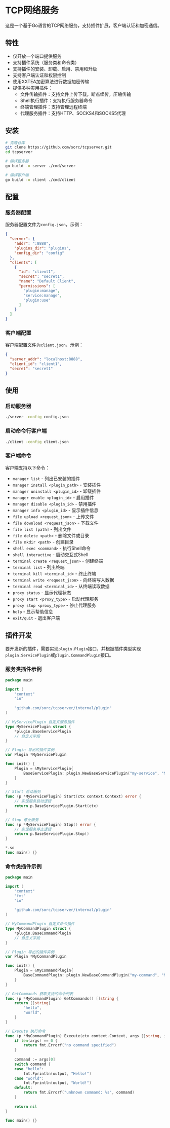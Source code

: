 # TCP网络服务

这是一个基于Go语言的TCP网络服务，支持插件扩展，客户端认证和加密通信。

## 特性

- 仅开放一个端口提供服务
- 支持插件系统（服务类和命令类）
- 支持插件的安装、卸载、启用、禁用和升级
- 支持客户端认证和权限控制
- 使用XXTEA加密算法进行数据加密传输
- 提供多种实用插件：
  - 文件传输插件：支持文件上传下载，断点续传，压缩传输
  - Shell执行插件：支持执行服务器命令
  - 终端管理插件：支持管理远程终端
  - 代理服务插件：支持HTTP、SOCKS4和SOCKS5代理

## 安装

```bash
# 克隆仓库
git clone https://github.com/sorc/tcpserver.git
cd tcpserver

# 编译服务器
go build -o server ./cmd/server

# 编译客户端
go build -o client ./cmd/client
```

## 配置

### 服务器配置

服务器配置文件为`config.json`，示例：

```json
{
  "server": {
    "addr": ":8888",
    "plugins_dir": "plugins",
    "config_dir": "config"
  },
  "clients": [
    {
      "id": "client1",
      "secret": "secret1",
      "name": "Default Client",
      "permissions": [
        "plugin:manage",
        "service:manage",
        "plugin:use"
      ]
    }
  ]
}
```

### 客户端配置

客户端配置文件为`client.json`，示例：

```json
{
  "server_addr": "localhost:8888",
  "client_id": "client1",
  "secret": "secret1"
}
```

## 使用

### 启动服务器

```bash
./server -config config.json
```

### 启动命令行客户端

```bash
./client -config client.json
```

### 客户端命令

客户端支持以下命令：

- `manager list` - 列出已安装的插件
- `manager install <plugin_path>` - 安装插件
- `manager uninstall <plugin_id>` - 卸载插件
- `manager enable <plugin_id>` - 启用插件
- `manager disable <plugin_id>` - 禁用插件
- `manager info <plugin_id>` - 显示插件信息
- `file upload <request_json>` - 上传文件
- `file download <request_json>` - 下载文件
- `file list [path]` - 列出文件
- `file delete <path>` - 删除文件或目录
- `file mkdir <path>` - 创建目录
- `shell exec <command>` - 执行Shell命令
- `shell interactive` - 启动交互式Shell
- `terminal create <request_json>` - 创建终端
- `terminal list` - 列出终端
- `terminal kill <terminal_id>` - 终止终端
- `terminal write <request_json>` - 向终端写入数据
- `terminal read <terminal_id>` - 从终端读取数据
- `proxy status` - 显示代理状态
- `proxy start <proxy_type>` - 启动代理服务
- `proxy stop <proxy_type>` - 停止代理服务
- `help` - 显示帮助信息
- `exit/quit` - 退出客户端

## 插件开发

要开发新的插件，需要实现`plugin.Plugin`接口，并根据插件类型实现`plugin.ServicePlugin`或`plugin.CommandPlugin`接口。

### 服务类插件示例

```go
package main

import (
    "context"
    "io"
    
    "github.com/sorc/tcpserver/internal/plugin"
)

// MyServicePlugin 自定义服务插件
type MyServicePlugin struct {
    *plugin.BaseServicePlugin
    // 自定义字段
}

// Plugin 导出的插件实例
var Plugin *MyServicePlugin

func init() {
    Plugin = &MyServicePlugin{
        BaseServicePlugin: plugin.NewBaseServicePlugin("my-service", "My Service", "1.0.0"),
    }
}

// Start 启动服务
func (p *MyServicePlugin) Start(ctx context.Context) error {
    // 实现服务启动逻辑
    return p.BaseServicePlugin.Start(ctx)
}

// Stop 停止服务
func (p *MyServicePlugin) Stop() error {
    // 实现服务停止逻辑
    return p.BaseServicePlugin.Stop()
}

*.so
func main() {}
```

### 命令类插件示例

```go
package main

import (
    "context"
    "fmt"
    "io"
    
    "github.com/sorc/tcpserver/internal/plugin"
)

// MyCommandPlugin 自定义命令插件
type MyCommandPlugin struct {
    *plugin.BaseCommandPlugin
    // 自定义字段
}

// Plugin 导出的插件实例
var Plugin *MyCommandPlugin

func init() {
    Plugin = &MyCommandPlugin{
        BaseCommandPlugin: plugin.NewBaseCommandPlugin("my-command", "My Command", "1.0.0", plugin.OneTimeCommand),
    }
}

// GetCommands 获取支持的命令列表
func (p *MyCommandPlugin) GetCommands() []string {
    return []string{
        "hello",
        "world",
    }
}

// Execute 执行命令
func (p *MyCommandPlugin) Execute(ctx context.Context, args []string, input io.Reader, output io.Writer) error {
    if len(args) == 0 {
        return fmt.Errorf("no command specified")
    }
    
    command := args[0]
    switch command {
    case "hello":
        fmt.Fprintln(output, "Hello!")
    case "world":
        fmt.Fprintln(output, "World!")
    default:
        return fmt.Errorf("unknown command: %s", command)
    }
    
    return nil
}

func main() {}
```
